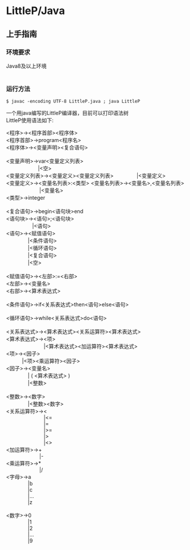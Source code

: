 LittleP/Java
============

## 上手指南

### 环境要求<br>
Java8及以上环境<br><br>
### 运行方法<br>
```console
$ javac -encoding UTF-8 LittleP.java ; java LittleP
```
一个用java编写的LittleP编译器，目前可以打印语法树<br>
LittleP使用语法如下:

<程序>&#8594;<程序首部><程序体><br>
<程序首部>&#8594;program<程序名><br>
<程序体>&#8594;<变量声明><复合语句><br><br>
<变量声明>&#8594;var<变量定义列表><br>
&#160;&#160;&#160;&#160;&#160;&#160;&#160;&#160;&#160;&#160;&#160;&#160;&#160;&#160;&#160;&#160;&#160;&#160;&#160;&#160;&#160;&#160;&#124;<空><br>
<变量定义列表>&#8594;<变量定义><变量定义列表>
&#160;&#160;&#160;&#160;&#160;&#160;&#160;&#160;&#160;&#160;&#160;&#160;&#160;&#160;&#160;&#124;<变量定义><br>
<变量定义>&#8594;<变量名列表>:<类型>
<变量名列表>&#8594;<变量名>,<变量名列表>
&#160;&#160;&#160;&#160;&#160;&#160;&#160;&#160;&#160;&#160;&#160;&#160;&#160;&#160;&#160;&#160;&#160;&#160;&#160;&#160;&#160;&#160;&#160;&#124;<变量名><br>
<类型>&#8594;integer<br><br>
<复合语句>&#8594;begin<语句块>end<br>
<语句块>&#8594;<语句>;<语句块><br>
&#160;&#160;&#160;&#160;&#160;&#160;&#160;&#160;&#160;&#160;&#160;&#160;&#160;&#160;&#160;&#160;&#160;&#160;&#124;<语句><br>
<语句>&#8594;<赋值语句><br>
&#160;&#160;&#160;&#160;&#160;&#160;&#160;&#160;&#160;&#160;&#160;&#160;&#160;&#160;&#160;&#124;<条件语句><br>
&#160;&#160;&#160;&#160;&#160;&#160;&#160;&#160;&#160;&#160;&#160;&#160;&#160;&#160;&#160;&#124;<循环语句><br>
&#160;&#160;&#160;&#160;&#160;&#160;&#160;&#160;&#160;&#160;&#160;&#160;&#160;&#160;&#160;&#124;<复合语句><br>
&#160;&#160;&#160;&#160;&#160;&#160;&#160;&#160;&#160;&#160;&#160;&#160;&#160;&#160;&#160;&#124;<空><br><br>
<赋值语句>&#8594;<左部>:=<右部><br>
<左部>&#8594;<变量名><br>
<右部>&#8594;<算术表达式><br><br>
<条件语句>&#8594;if<关系表达式>then<语句>else<语句><br><br>
<循环语句>&#8594;while<关系表达式>do<语句><br><br>
<关系表达式>&#8594;<算术表达式><关系运算符><算术表达式><br>
<算术表达式>&#8594;<项><br>
&#160;&#160;&#160;&#160;&#160;&#160;&#160;&#160;&#160;&#160;&#160;&#160;&#160;&#160;&#160;&#160;&#160;&#160;&#160;&#160;&#160;&#160;&#160;&#160;&#160;&#160;&#124;<算术表达式><加运算符><算术表达式><br>
<项>&#8594;<因子><br>
&#160;&#160;&#160;&#160;&#160;&#160;&#160;&#160;&#160;&#160;&#160;&#124;<项><乘运算符><因子><br>
<因子>&#8594;<变量名><br>
&#160;&#160;&#160;&#160;&#160;&#160;&#160;&#160;&#160;&#160;&#160;&#160;&#160;&#160;&#160;&#124; ( <算术表达式> )<br>
&#160;&#160;&#160;&#160;&#160;&#160;&#160;&#160;&#160;&#160;&#160;&#160;&#160;&#160;&#160;&#124;<整数><br><br>
<整数>&#8594;<数字><br>
&#160;&#160;&#160;&#160;&#160;&#160;&#160;&#160;&#160;&#160;&#160;&#160;&#160;&#160;&#160;&#124;<整数><数字><br>
<关系运算符>&#8594;<<br>
&#160;&#160;&#160;&#160;&#160;&#160;&#160;&#160;&#160;&#160;&#160;&#160;&#160;&#160;&#160;&#160;&#160;&#160;&#160;&#160;&#160;&#160;&#160;&#160;&#160;&#160;&#124;<=<br>
&#160;&#160;&#160;&#160;&#160;&#160;&#160;&#160;&#160;&#160;&#160;&#160;&#160;&#160;&#160;&#160;&#160;&#160;&#160;&#160;&#160;&#160;&#160;&#160;&#160;&#160;&#124;=<br>
&#160;&#160;&#160;&#160;&#160;&#160;&#160;&#160;&#160;&#160;&#160;&#160;&#160;&#160;&#160;&#160;&#160;&#160;&#160;&#160;&#160;&#160;&#160;&#160;&#160;&#160;&#124;>=<br>
&#160;&#160;&#160;&#160;&#160;&#160;&#160;&#160;&#160;&#160;&#160;&#160;&#160;&#160;&#160;&#160;&#160;&#160;&#160;&#160;&#160;&#160;&#160;&#160;&#160;&#160;&#124;><br>
&#160;&#160;&#160;&#160;&#160;&#160;&#160;&#160;&#160;&#160;&#160;&#160;&#160;&#160;&#160;&#160;&#160;&#160;&#160;&#160;&#160;&#160;&#160;&#160;&#160;&#160;&#124;<><br>
<加运算符>&#8594;+<br>
&#160;&#160;&#160;&#160;&#160;&#160;&#160;&#160;&#160;&#160;&#160;&#160;&#160;&#160;&#160;&#160;&#160;&#160;&#160;&#160;&#160;&#160;&#160;&#124;-<br>
<乘运算符>&#8594;*<br>
&#160;&#160;&#160;&#160;&#160;&#160;&#160;&#160;&#160;&#160;&#160;&#160;&#160;&#160;&#160;&#160;&#160;&#160;&#160;&#160;&#160;&#160;&#160;&#124;/<br>
<字母>&#8594;a<br>&#160;&#160;&#160;&#160;&#160;&#160;&#160;&#160;&#160;&#160;&#160;&#160;&#160;&#160;&#160;&#124;b<br>&#160;&#160;&#160;&#160;&#160;&#160;&#160;&#160;&#160;&#160;&#160;&#160;&#160;&#160;&#160;&#124;c<br>&#160;&#160;&#160;&#160;&#160;&#160;&#160;&#160;&#160;&#160;&#160;&#160;&#160;&#160;&#160;&#124;...<br>&#160;&#160;&#160;&#160;&#160;&#160;&#160;&#160;&#160;&#160;&#160;&#160;&#160;&#160;&#160;&#124;z<br><br>
<数字>&#8594;0<br>&#160;&#160;&#160;&#160;&#160;&#160;&#160;&#160;&#160;&#160;&#160;&#160;&#160;&#160;&#160;&#124;1<br>&#160;&#160;&#160;&#160;&#160;&#160;&#160;&#160;&#160;&#160;&#160;&#160;&#160;&#160;&#160;&#124;2<br>&#160;&#160;&#160;&#160;&#160;&#160;&#160;&#160;&#160;&#160;&#160;&#160;&#160;&#160;&#160;&#124;...<br>&#160;&#160;&#160;&#160;&#160;&#160;&#160;&#160;&#160;&#160;&#160;&#160;&#160;&#160;&#160;&#124;9<br>